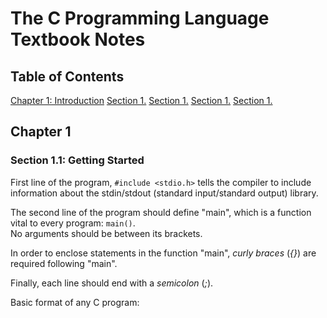 # The C Programming Language Textbook Notes

## Table of Contents
[Chapter 1: Introduction]()
[Section 1.]()
[Section 1.]()
[Section 1.]()
[Section 1.]()

## Chapter 1

### Section 1.1: Getting Started
First line of the program, `#include <stdio.h>` tells the compiler to include information about the stdin/stdout (standard input/standard output) library.

The second line of the program should define "main", which is a function vital to every program: `main()`.\
No arguments should be between its brackets.

In order to enclose statements in the function "main", *curly braces* (*{}*) are required following "main".

Finally, each line should end with a *semicolon* (*;*).

Basic format of any C program:

